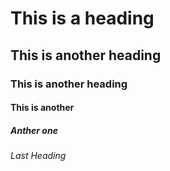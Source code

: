 # This is a heading
## This is another heading
### This is another heading
#### This is another 
##### Anther one
###### Last Heading

